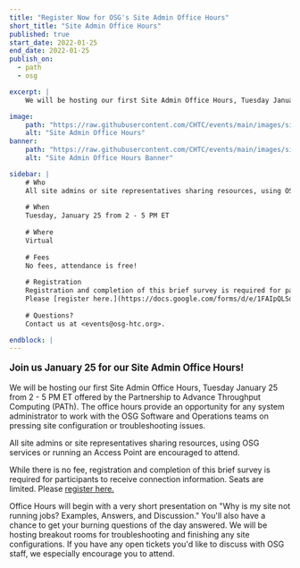 ```yaml
---
title: "Register Now for OSG's Site Admin Office Hours"
short_title: "Site Admin Office Hours"
published: true
start_date: 2022-01-25
end_date: 2022-01-25
publish_on:
  - path
  - osg

excerpt: |
    We will be hosting our first Site Admin Office Hours, Tuesday January 25 from 2-5 PM ET offered by the Partnership to Advance Throughput Computing (PATh). The office hours provide an opportunity for any system administrator to work with the OSG Software and Operations teams on pressing site configuration or troubleshooting issues. All site admins or site representatives sharing resources using OSG services or running an Access Point are encouraged to attend.

image:
    path: "https://raw.githubusercontent.com/CHTC/events/main/images/siteadmin1.jpg"
    alt: "Site Admin Office Hours"
banner:
    path: "https://raw.githubusercontent.com/CHTC/events/main/images/siteadmin1.jpg"
    alt: "Site Admin Office Hours Banner"

sidebar: |
    # Who
    All site admins or site representatives sharing resources, using OSG services or running an Access Point.
    
    # When
    Tuesday, January 25 from 2 - 5 PM ET
    
    # Where
    Virtual
    
    # Fees
    No fees, attendance is free!
    
    # Registration
    Registration and completion of this brief survey is required for participants to receive connection information. Seats are limited.
    Please [register here.](https://docs.google.com/forms/d/e/1FAIpQLSdnvnv3uFdKN5MiVFmpFfsIYaZVZDLbpJUvTBprBsGpsSgKxQ/viewform)
    
    # Questions?
    Contact us at <events@osg-htc.org>.

endblock: |
---
```


<p style="font-size: larger; font-weight: bold;">Join us January 25 for our Site Admin Office Hours!</p>

We will be hosting our first Site Admin Office Hours, Tuesday January 25 from 2 - 5 PM ET offered by the Partnership to Advance Throughput Computing (PATh). The office hours provide an opportunity for any system administrator to work with the OSG Software and Operations teams on pressing site configuration or troubleshooting issues.

All site admins or site representatives sharing resources, using OSG services or running an Access Point are encouraged to attend. 

While there is no fee, registration and completion of this brief survey is required for participants to receive connection information. Seats are limited.
Please [register here.](https://docs.google.com/forms/d/e/1FAIpQLSdnvnv3uFdKN5MiVFmpFfsIYaZVZDLbpJUvTBprBsGpsSgKxQ/viewform)

Office Hours will begin with a very short presentation on "Why is my site not running jobs? Examples, Answers, and Discussion." You'll also have a chance to get your burning questions of the day answered. We will be hosting breakout rooms for troubleshooting and finishing any site configurations. If you have any open tickets you'd like to discuss with OSG staff, we especially encourage you to attend.
